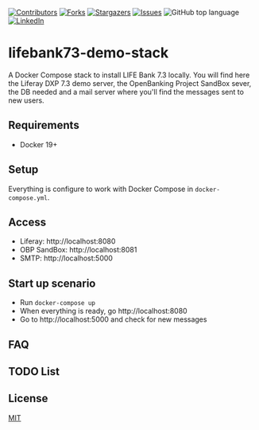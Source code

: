 [![Contributors][contributors-shield]][contributors-url]
[![Forks][forks-shield]][forks-url]
[![Stargazers][stars-shield]][stars-url]
[![Issues][issues-shield]][issues-url]
![GitHub top language][top-lenguage-shield]
[![LinkedIn][linkedin-shield]][linkedin-url]

# lifebank73-demo-stack
A Docker Compose stack to install LIFE Bank 7.3 locally. You will find here the Liferay DXP 7.3 demo server, the OpenBanking Project SandBox sever, the DB needed and a mail server where you'll find the messages sent to new users.

## Requirements

- Docker 19+

## Setup

Everything is configure to work with Docker Compose in `docker-compose.yml`.

## Access

- Liferay: http://localhost:8080
- OBP SandBox: http://localhost:8081
- SMTP: http://localhost:5000

## Start up scenario

- Run `docker-compose up`
- When everything is ready, go http://localhost:8080
- Go to http://localhost:5000 and check for new messages

## FAQ

## TODO List

## License

[MIT](LICENSE)

<!-- MARKDOWN LINKS & IMAGES -->
[contributors-shield]: https://img.shields.io/github/contributors/martin-dominguez/liferay-modules.svg
[contributors-url]: https://github.com/martin-dominguez/liferay-modules/graphs/contributors
[forks-shield]: https://img.shields.io/github/forks/martin-dominguez/liferay-modules.svg
[forks-url]: https://github.com/martin-dominguez/liferay-modules/network/members
[stars-shield]: https://img.shields.io/github/stars/martin-dominguez/liferay-modules.svg
[stars-url]: https://github.com/martin-dominguez/liferay-modules/stargazers
[issues-shield]: https://img.shields.io/github/issues/martin-dominguez/liferay-modules.svg
[issues-url]: https://github.com/martin-dominguez/liferay-modules/issues
[top-lenguage-shield]: https://img.shields.io/github/languages/top/martin-dominguez/liferay-modules
[linkedin-shield]: https://img.shields.io/badge/-LinkedIn-black.svg?logo=linkedin&colorB=555
[linkedin-url]: https://linkedin.com/in/-martin-dominguez/
